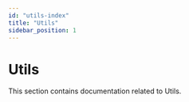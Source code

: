 ```yaml
---
id: "utils-index"
title: "Utils"
sidebar_position: 1
---
```


# Utils

This section contains documentation related to Utils.
